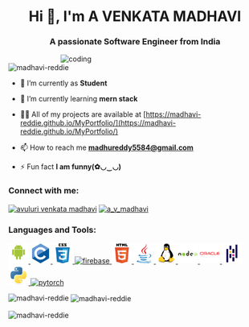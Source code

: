 

<h1 align="center">Hi 👋, I'm A VENKATA MADHAVI</h1>
<h3 align="center">A passionate Software Engineer from India</h3>
<img align ="right" alt="coding" width="400" src="![image](https://github.com/Madhavi-reddie/Madhavi-reddie/assets/104361107/f856b89e-52f9-47a5-8c27-2ae1fea87c0f)


<p align="left"> <img src="https://komarev.com/ghpvc/?username=madhavi-reddie&label=Profile%20views&color=0e75b6&style=flat" alt="madhavi-reddie" /> </p>

- 🔭 I’m currently as **Student**

- 🌱 I’m currently learning **mern stack**

- 👨‍💻 All of my projects are available at [https://madhavi-reddie.github.io/MyPortfolio/](https://madhavi-reddie.github.io/MyPortfolio/)

- 📫 How to reach me **madhureddy5584@gmail.com**

- ⚡ Fun fact **I am funny(✿◡‿◡)**

<h3 align="left">Connect with me:</h3>
<p align="left">
<a href="https://linkedin.com/in/avuluri venkata madhavi" target="blank"><img align="center" src="https://raw.githubusercontent.com/rahuldkjain/github-profile-readme-generator/master/src/images/icons/Social/linked-in-alt.svg" alt="avuluri venkata madhavi" height="30" width="40" /></a>
<a href="https://www.hackerrank.com/a_v_madhavi" target="blank"><img align="center" src="https://raw.githubusercontent.com/rahuldkjain/github-profile-readme-generator/master/src/images/icons/Social/hackerrank.svg" alt="a_v_madhavi" height="30" width="40" /></a>
</p>

<h3 align="left">Languages and Tools:</h3>
<p align="left"> <a href="https://developer.android.com" target="_blank" rel="noreferrer"> <img src="https://raw.githubusercontent.com/devicons/devicon/master/icons/android/android-original-wordmark.svg" alt="android" width="40" height="40"/> </a> <a href="https://www.cprogramming.com/" target="_blank" rel="noreferrer"> <img src="https://raw.githubusercontent.com/devicons/devicon/master/icons/c/c-original.svg" alt="c" width="40" height="40"/> </a> <a href="https://www.w3schools.com/css/" target="_blank" rel="noreferrer"> <img src="https://raw.githubusercontent.com/devicons/devicon/master/icons/css3/css3-original-wordmark.svg" alt="css3" width="40" height="40"/> </a> <a href="https://firebase.google.com/" target="_blank" rel="noreferrer"> <img src="https://www.vectorlogo.zone/logos/firebase/firebase-icon.svg" alt="firebase" width="40" height="40"/> </a> <a href="https://www.w3.org/html/" target="_blank" rel="noreferrer"> <img src="https://raw.githubusercontent.com/devicons/devicon/master/icons/html5/html5-original-wordmark.svg" alt="html5" width="40" height="40"/> </a> <a href="https://www.java.com" target="_blank" rel="noreferrer"> <img src="https://raw.githubusercontent.com/devicons/devicon/master/icons/java/java-original.svg" alt="java" width="40" height="40"/> </a> <a href="https://www.linux.org/" target="_blank" rel="noreferrer"> <img src="https://raw.githubusercontent.com/devicons/devicon/master/icons/linux/linux-original.svg" alt="linux" width="40" height="40"/> </a> <a href="https://nodejs.org" target="_blank" rel="noreferrer"> <img src="https://raw.githubusercontent.com/devicons/devicon/master/icons/nodejs/nodejs-original-wordmark.svg" alt="nodejs" width="40" height="40"/> </a> <a href="https://www.oracle.com/" target="_blank" rel="noreferrer"> <img src="https://raw.githubusercontent.com/devicons/devicon/master/icons/oracle/oracle-original.svg" alt="oracle" width="40" height="40"/> </a> <a href="https://pandas.pydata.org/" target="_blank" rel="noreferrer"> <img src="https://raw.githubusercontent.com/devicons/devicon/2ae2a900d2f041da66e950e4d48052658d850630/icons/pandas/pandas-original.svg" alt="pandas" width="40" height="40"/> </a> <a href="https://www.python.org" target="_blank" rel="noreferrer"> <img src="https://raw.githubusercontent.com/devicons/devicon/master/icons/python/python-original.svg" alt="python" width="40" height="40"/> </a> <a href="https://pytorch.org/" target="_blank" rel="noreferrer"> <img src="https://www.vectorlogo.zone/logos/pytorch/pytorch-icon.svg" alt="pytorch" width="40" height="40"/> </a> </p>

<p><img align="left" src="https://github-readme-stats.vercel.app/api/top-langs?username=madhavi-reddie&show_icons=true&locale=en&layout=compact" alt="madhavi-reddie" /></p>

<p>&nbsp;<img align="center" src="https://github-readme-stats.vercel.app/api?username=madhavi-reddie&show_icons=true&locale=en" alt="madhavi-reddie" /></p>

<p><img align="center" src="https://github-readme-streak-stats.herokuapp.com/?user=madhavi-reddie&" alt="madhavi-reddie" /></p>
